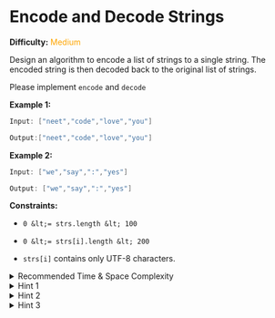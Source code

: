 # Encode and Decode Strings

**Difficulty:** <span style="color: orange;">Medium</span>

Design an algorithm to encode a list of strings to a single string. The encoded string is then decoded back to the original list of strings.

Please implement `encode` and `decode`

**Example 1:**

```java
Input: ["neet","code","love","you"]

Output:["neet","code","love","you"]
```
**Example 2:**

```java
Input: ["we","say",":","yes"]

Output: ["we","say",":","yes"]
```
**Constraints:**


- `0 &lt;= strs.length &lt; 100`

- `0 &lt;= strs[i].length &lt; 200`

- `strs[i]` contains only UTF-8 characters.






<details>
<summary>Recommended Time &amp; Space Complexity</summary>

You should aim for a solution with `O(m)` time for each `encode()` and `decode()` call and `O(m+n)` space, where `m`  is the sum of lengths of all the strings and `n` is the number of strings.

</details>



<details>
<summary>Hint 1</summary>

A naive solution would be to use a non-ascii character as a delimiter. Can you think of a better way?

</details>



<details>
<summary>Hint 2</summary>

Try to encode and decode the strings using a smart approach based on the lengths of each string. How can you differentiate between the lengths and any numbers that might be present in the strings?

</details>



<details>
<summary>Hint 3</summary>

We can use an encoding approach where we start with a number representing the length of the string, followed by a separator character (let's use `#` for simplicity), and then the string itself. To decode, we read the number until we reach a `#`, then use that number to read the specified number of characters as the string.

</details>